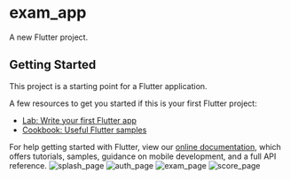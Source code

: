 # exam_app

A new Flutter project.

## Getting Started

This project is a starting point for a Flutter application.

A few resources to get you started if this is your first Flutter project:

- [Lab: Write your first Flutter app](https://flutter.dev/docs/get-started/codelab)
- [Cookbook: Useful Flutter samples](https://flutter.dev/docs/cookbook)

For help getting started with Flutter, view our
[online documentation](https://flutter.dev/docs), which offers tutorials,
samples, guidance on mobile development, and a full API reference.
![splash_page](https://user-images.githubusercontent.com/51680060/154480633-0fadfffe-be64-4522-ad28-581db7cbaceb.PNG)
![auth_page](https://user-images.githubusercontent.com/51680060/154480657-af6ecc87-3bbb-41dc-a2fa-4751ee04733d.PNG)
![exam_page](https://user-images.githubusercontent.com/51680060/154480677-fdceb24e-085c-469d-b20b-4d44fa717ba1.PNG)
![score_page](https://user-images.githubusercontent.com/51680060/154491709-9889ce73-8989-417a-8f31-c9c87a022450.PNG)
